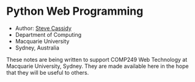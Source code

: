# Python Web Programming

- Author: [Steve Cassidy](http://web.science.mq.edu.au/~cassidy/)  
- Department of Computing 
- Macquarie University
- Sydney, Australia 

These notes are being written to support COMP249 Web Technology at Macquarie University, Sydney. 
They are made available here in the hope that they will be useful to
others. 
